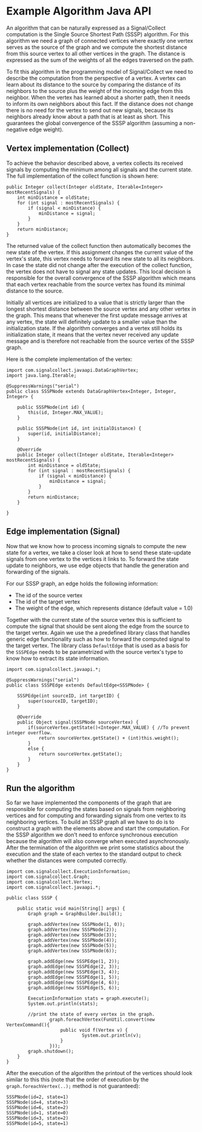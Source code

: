 # Example Algorithm Java API #

An algorithm that can be naturally expressed as a Signal/Collect computation is the Single Source Shortest Path (SSSP) algorithm. For this algorithm we need a graph of connected vertices where exactly one vertex serves as the source of the graph and we compute the shortest distance from this source vertex to all other vertices in the graph. The distance is expressed as the sum of the weights of all the edges traversed on the path.

To fit this algorithm in the programming model of Signal/Collect we need to describe the computation from the perspective of a vertex. A vertex can learn about its distance to the source by comparing the distance of its neighbors to the source plus the weight of the incoming edge from this neighbor. When the vertex has learned about a shorter path, then it needs to inform its own neighbors about this fact. If the distance does not change there is no need for the vertex to send out new signals, because its neighbors already know about a path that is at least as short. This guarantees the global convergence of the SSSP algorithm (assuming a non-negative edge weight).

## Vertex implementation (Collect) ##
To achieve the behavior described above, a vertex collects its received signals by computing the minimum among all signals and the current state. The full implementation of the collect function is shown here:
```
public Integer collect(Integer oldState, Iterable<Integer> mostRecentSignals) {
	int minDistance = oldState;
	for (int signal : mostRecentSignals) {
		if (signal < minDistance) {
			minDistance = signal;
		}
	}
	return minDistance;
}
```
The returned value of the collect function then automatically becomes the new state of the vertex. If this assignment changes the current value of the vertex's state, this vertex needs to forward its new state to all its neighbors. In case the state did not change after the execution of the collect function, the vertex does not have to signal any state updates. This local decision is responsible for the overall convergence of the SSSP algorithm which means that each vertex reachable from the source vertex has found its minimal distance to the source.

Initially all vertices are initialized to a value that is strictly larger than the longest shortest distance between the source vertex and any other vertex in the graph. This means that whenever the first update message arrives at any vertex, the state will definitely update to a smaller value than the initialization state. If the algorithm converges and a vertex still holds its initialization state, it means that the vertex never received any update message and is therefore not reachable from the source vertex of the SSSP graph.

Here is the complete implementation of the vertex:
```
import com.signalcollect.javaapi.DataGraphVertex;
import java.lang.Iterable;

@SuppressWarnings("serial")
public class SSSPNode extends DataGraphVertex<Integer, Integer, Integer> {

	public SSSPNode(int id) {
		this(id, Integer.MAX_VALUE);
	}

	public SSSPNode(int id, int initialDistance) {
		super(id, initialDistance);
	}

	@Override
	public Integer collect(Integer oldState, Iterable<Integer> mostRecentSignals) {
		int minDistance = oldState;
		for (int signal : mostRecentSignals) {
			if (signal < minDistance) {
				minDistance = signal;
			}
		}
		return minDistance;
	}

}
```

## Edge implementation (Signal) ##
Now that we know how to process incoming signals to compute the new state for a vertex, we take a closer look at how to send these state-update signals from one vertex to the vertices it links to. To forward the state update to neighbors, we use edge objects that handle the generation and forwarding of the signals.

For our SSSP graph, an edge holds the following information:
  * The id of the source vertex
  * The id of the target vertex
  * The weight of the edge, which represents distance (default value = 1.0)

Together with the current state of the source vertex this is sufficient to compute the signal that should be sent along the edge from the source to the target vertex. Again we use the a predefined library class that handles generic edge functionality such as how to forward the computed signal to the target vertex. The library class `DefaultEdge` that is used as a basis for the `SSSPEdge` needs to be parametrized with the source vertex's type to know how to extract its state information.

```
import com.signalcollect.javaapi.*;

@SuppressWarnings("serial")
public class SSSPEdge extends DefaultEdge<SSSPNode> {

	SSSPEdge(int sourceID, int targetID) {
		super(sourceID, targetID);
	}

	@Override
	public Object signal(SSSPNode sourceVertex) {
		if(sourceVertex.getState()<Integer.MAX_VALUE) { //To prevent integer overflow.
			return sourceVertex.getState() + (int)this.weight();
		}
		else {
			return sourceVertex.getState();
		}
	}
}
```

## Run the algorithm ##
So far we have implemented the components of the graph that are responsible for computing the states based on signals from neighboring vertices and for computing and forwarding signals from one vertex to its neighboring vertices. To build an SSSP graph all we have to do is to construct a graph with the elements above and start the computation. For the SSSP algorithm we don't need to enforce synchronous execution because the algorithm will also converge when executed asynchronously. After the termination of the algorithm we print some statistics about the execution and the state of each vertex to the standard output to check whether the distances were computed correctly.

```
import com.signalcollect.ExecutionInformation;
import com.signalcollect.Graph;
import com.signalcollect.Vertex;
import com.signalcollect.javaapi.*;

public class SSSP {

	public static void main(String[] args) {
		Graph graph = GraphBuilder.build();
		
		graph.addVertex(new SSSPNode(1, 0));
		graph.addVertex(new SSSPNode(2));
		graph.addVertex(new SSSPNode(3));
		graph.addVertex(new SSSPNode(4));
		graph.addVertex(new SSSPNode(5));
		graph.addVertex(new SSSPNode(6));
		
		graph.addEdge(new SSSPEdge(1, 2));
		graph.addEdge(new SSSPEdge(2, 3));
		graph.addEdge(new SSSPEdge(3, 4));
		graph.addEdge(new SSSPEdge(1, 5));
		graph.addEdge(new SSSPEdge(4, 6));
		graph.addEdge(new SSSPEdge(5, 6));
		
		ExecutionInformation stats = graph.execute();
		System.out.println(stats);
		
		//print the state of every vertex in the graph.
                graph.foreachVertex(FunUtil.convert(new VertexCommand(){
                    public void f(Vertex v) {
                            System.out.println(v);
                    }
                }));
		graph.shutdown();
	}
}
```

After the execution of the algorithm the printout of the vertices should look similar to this this (note that the order of execution by the `graph.foreachVertex(..);` method is not guaranteed):

```
SSSPNode(id=2, state=1)
SSSPNode(id=4, state=3)
SSSPNode(id=6, state=2)
SSSPNode(id=1, state=0)
SSSPNode(id=3, state=2)
SSSPNode(id=5, state=1)
```


